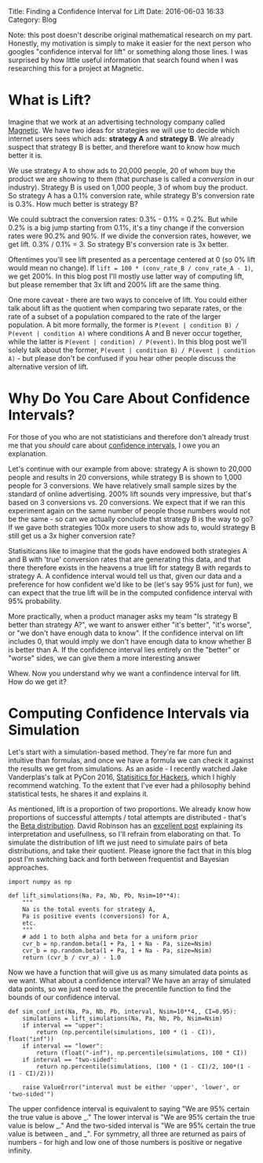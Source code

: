 Title: Finding a Confidence Interval for Lift
Date: 2016-06-03 16:33
Category: Blog

Note: this post doesn't describe original mathematical research on my part. Honestly, my motivation is simply to make it easier for the next person who googles "confidence interval for lift" or something along those lines. I was surprised by how little useful information that search found when I was researching this for a project at Magnetic.

# What is Lift?

Imagine that we work at an advertising technology company called [Magnetic](www.magnetic.com). We have two ideas for strategies we will use to decide which internet users sees which ads: **strategy A** and **strategy B**. We already suspect that strategy B is better, and therefore want to know how much better it is.

We use strategy A to show ads to 20,000 people, 20 of whom buy the product we are showing to them (that purchase is called a *conversion* in our industry). Strategy B is used on 1,000 people, 3 of whom buy the product. So strategy A has a 0.1% conversion rate, while strategy B's conversion rate is 0.3%. How much better is strategy B?

We could subtract the conversion rates: 0.3% - 0.1% = 0.2%. But while 0.2% is a big jump starting from 0.1%, it's a tiny change if the conversion rates were 90.2% and 90%. If we divide the conversion rates, however, we get lift. 0.3% / 0.1% =  3. So strategy B's conversion rate is 3x better.

Oftentimes you'll see lift presented as a percentage centered at 0 (so 0% lift would mean no change). If `lift = 100 * (conv_rate_B / conv_rate_A - 1)`, we get 200%. In this blog post I'll mostly use latter way of computing lift, but please remember that 3x lift and 200% lift are the same thing.

One more caveat - there are two ways to conceive of lift. You could either talk about lift as the quotient when comparing two separate rates, or the rate of a subset of a population compared to the rate of the larger population. A bit more formally, the former is `P(event | condition B) / P(event | condition A)` where conditions A and B never occur together, while the latter is `P(event | condition) / P(event)`. In this blog post we'll solely talk about the former, `P(event | condition B) / P(event | condition A)` - but please don't be confused if you hear other people discuss the alternative version of lift.


# Why Do You Care About Confidence Intervals?

For those of you who are not statisticians and therefore don't already trust me that you *should* care about [confidence intervals](https://en.wikipedia.org/wiki/Confidence_interval), I owe you an explanation. 

Let's continue with our example from above: strategy A is shown to 20,000 people and results in 20 conversions, while strategy B is shown to 1,000 people for 3 conversions. We have relatively small sample sizes by the standard of online advertising. 200% lift sounds very impressive, but that's based on 3 conversions vs. 20 conversions. We expect that if we ran this experiment again on the same number of people those numbers would not be the same - so can we actually conclude that strategy B is the way to go? If we gave both strategies 100x more users to show ads to, would strategy B still get us a 3x higher conversion rate?

Statisiticans like to imagine that the gods have endowed both strategies A and B with 'true' conversion rates that are generating this data, and that there therefore exists in the heavens a true lift for stategy B with regards to strategy A. A confidence interval would tell us that, given our data and a preference for how confident we'd like to be (let's say 95% just for fun), we can expect that the true lift will be in the computed confidence interval with 95% probability.

More practically, when a product manager asks my team "Is strategy B better than strategy A?", we want to answer either "it's better", "it's worse", or "we don't have enough data to know". If the confidence interval on lift includes 0, that would imply we don't have enough data to know whether B is better than A. If the confidence interval lies entirely on the "better" or "worse" sides, we can give them a more interesting answer

Whew. Now you understand why we want a confindence interval for lift. How do we get it?

# Computing Confidence Intervals via Simulation

Let's start with a simulation-based method. They're far more fun and intuitive than formulas, and once we have a formula we can check it against the results we get from simulations. As an aside - I recently watched Jake Vanderplas's talk at PyCon 2016, [Statisitics for Hackers](https://www.youtube.com/watch?v=-7I7MWTX0gA), which I highly recommend watching. To the extent that I've ever had a philosophy behind statistical tests, he shares it and explains it.

As mentioned, lift is a proportion of two proportions. We already know how proportions of successful attempts / total attempts are distributed - that's the [Beta distribution](https://en.wikipedia.org/wiki/Beta_distribution). David Robinson has an [excellent post](http://varianceexplained.org/statistics/beta_distribution_and_baseball/) explaining its interpretation and usefullness, so I'll refrain from elaborating on that. To simulate the distribution of lift we just need to simulate pairs of beta distributions, and take their quotient. Please ignore the fact that in this blog post I'm switching back and forth between frequentist and Bayesian approaches.

```
import numpy as np

def lift_simulations(Na, Pa, Nb, Pb, Nsim=10**4):
    """
    Na is the total events for strategy A,
    Pa is positive events (conversions) for A, 
    etc.
    """
    # add 1 to both alpha and beta for a uniform prior 
    cvr_b = np.random.beta(1 + Pa, 1 + Na - Pa, size=Nsim)
    cvr_b = np.random.beta(1 + Pa, 1 + Na - Pa, size=Nsim)
    return (cvr_b / cvr_a) - 1.0
```

Now we have a function that will give us as many simulated data points as we want. What about a confidence interval? We have an array of simulated data points, so we just need to use the precentile function to find the bounds of our confidence interval.

```
def sim_conf_int(Na, Pa, Nb, Pb, interval, Nsim=10**4,, CI=0.95):
    simulations = lift_simulations(Na, Pa, Nb, Pb, Nsim=Nsim)
    if interval == "upper":
        return (np.percentile(simulations, 100 * (1 - CI)), float("inf"))
    if interval == "lower":
        return (float("-inf"), np.percentile(simulations, 100 * CI))
    if interval == "two-sided":
        return np.percentile(simulations, (100 * (1 - CI)/2, 100*(1 - (1 - CI)/2)))

    raise ValueError("interval must be either 'upper', 'lower', or 'two-sided'")
```

The upper confidence interval is equivalent to saying "We are 95% certain the true value is above _." The lower interval is "We are 95% certain the true value is below _." And the two-sided interval is "We are 95% certain the true value is between _ and _". For symmetry, all three are returned as pairs of numbers - for high and low one of those numbers is positive or negative infinity.


<!-- The short version - the null hypothesis is that the strategies will get us the same outcome, so lift = 0%. That's a fancy way of saying that labeling these impressions and conversions as A vs. B doesn't matter. So let's switch up their labels a bunch of times, and see how impressive this 200% lift looks in context.

```
import numpy as np

def permute_lift(Na, Pa, Nb, Pb, Nsim=10**4):
    """
    Na is the total events for strategy A,
    Pa is positive events (conversions) for A, 
    etc.
    """
    impressions = np.array(
        Pa * [1] + (Na - Pa) * [0] + Pb * [1] + (Nb - Pb) * [0]
    )
    lifts = np.zeros(Nsim)
    for i in xrange(Nsim):
        if i > 0:
            np.random.shuffle(impressions)
        cvr_a = np.mean(impressions[:Na])
        cvr_b = np.mean(impressions[Na:])
        lifts[i] = cvr_b / cvr_a - 1
   
    print "P-value for lift > 0: %.03f" % np.mean(lifts >= lifts[0])

permute_lift(20000, 20, 1000, 3)

# P-value for lift > 0: 0.096
```
That's a p-value of 9.6%. So at the 95% level we are not confident that lift is above 0. -->